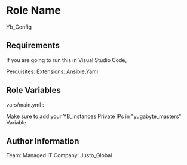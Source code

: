 Role Name
=========

Yb_Config

Requirements
------------

If you are going to run this in Visual Studio Code,

Perquisites: Extensions: Ansible,Yaml


Role Variables
--------------

vars/main.yml :

Make sure to add your YB_instances Private IPs in "yugabyte_masters" Variable.


Author Information
------------------

Team: Managed IT
Company: Justo_Global
